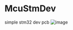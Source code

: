 # McuStmDev
simple stm32 dev pcb
![image](https://user-images.githubusercontent.com/20883430/191034067-e8c9f7e6-148f-44da-a678-00be567d72f1.png)
